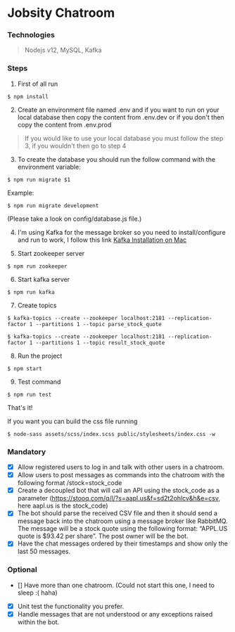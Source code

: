 # Jobsity Chatroom

### Technologies
> Nodejs v12, MySQL, Kafka

### Steps

1. First of all run
```
$ npm install
```

2. Create an environment file named .env and if you want to run on your local database then copy the content from .env.dev or if you don't then copy the content from .env.prod
> If you would like to use your local database you must follow the step 3, if you wouldn't then go to step 4

3. To create the database you should run the follow command with the environment variable:
```
$ npm run migrate $1
```
Example:
```
$ npm run migrate development
```

(Please take a look on config/database.js file.)

4. I'm using Kafka for the message broker so you need to install/configure and run to work, I follow this link [Kafka Installation on Mac](https://medium.com/@Ankitthakur/apache-kafka-installation-on-mac-using-homebrew-a367cdefd273)

5. Start zookeeper server
```
$ npm run zookeeper
```

6. Start kafka server
```
$ npm run kafka
```

7. Create topics
```
$ kafka-topics --create --zookeeper localhost:2181 --replication-factor 1 --partitions 1 --topic parse_stock_quote

$ kafka-topics --create --zookeeper localhost:2181 --replication-factor 1 --partitions 1 --topic result_stock_quote
```

8. Run the project
```
$ npm start
```

9. Test command
```
$ npm run test
```

That's it!

If you want you can build the css file running
```
$ node-sass assets/scss/index.scss public/stylesheets/index.css -w
```

### Mandatory
- [x] Allow registered users to log in and talk with other users in a chatroom.
- [x] Allow users to post messages as commands into the chatroom with the following format
/stock=stock_code
- [x] Create a decoupled bot that will call an API using the stock_code as a parameter
(https://stooq.com/q/l/?s=aapl.us&f=sd2t2ohlcv&h&e=csv, here aapl.us is the
stock_code)
- [x] The bot should parse the received CSV file and then it should send a message back into
the chatroom using a message broker like RabbitMQ. The message will be a stock quote
using the following format: “APPL.US quote is $93.42 per share”. The post owner will be
the bot.
- [x] Have the chat messages ordered by their timestamps and show only the last 50
messages.

### Optional
- [] Have more than one chatroom. (Could not start this one, I need to sleep :( haha)
- [x] Unit test the functionality you prefer.
- [x] Handle messages that are not understood or any exceptions raised within the bot.
